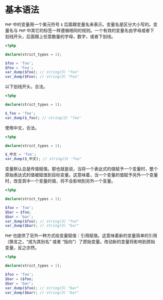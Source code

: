 # 基本语法

`PHP` 中的变量用一个美元符号 `$` 后面跟变量名来表示。变量名是区分大小写的。变量名与 `PHP` 中其它的标签一样遵循相同的规则。一个有效的变量名由字母或者下划线开头，后面跟上任意数量的字母，数字，或者下划线。

```php
<?php

declare(strict_types = 1);

$foo = 'foo';
$Foo = 'Foo';
var_dump($foo); // string(3) "foo"
var_dump($Foo); // string(3) "Foo"

```

以下划线开头，合法。

```php
<?php

declare(strict_types = 1);

$_foo = 'foo';
var_dump($_foo); // string(3) "foo"

```

使用中文，合法。

```php
<?php

declare(strict_types = 1);

$_中文 = 'foo';
var_dump($_中文); // string(3) "foo"

```

变量默认总是传值赋值。那也就是说，当将一个表达式的值赋予一个变量时，整个原始表达式的值被赋值到目标变量。这意味着，当一个变量的值赋予另外一个变量时，改变其中一个变量的值，将不会影响到另外一个变量。

```php
<?php

declare(strict_types = 1);

$foo = 'foo';
$bar = $foo;
$bar = 'bar';
var_dump($foo); // string(3) "foo"
var_dump($bar); // string(3) "bar"

```

`PHP` 也提供了另外一种方式给变量赋值：引用赋值。这意味着新的变量简单的引用（换言之，“成为其别名” 或者 “指向”）了原始变量。改动新的变量将影响到原始变量，反之亦然。

```php
<?php

declare(strict_types = 1);

$foo = 'foo';
$bar = &$foo;
$bar = 'bar';
var_dump($foo); // string(3) "bar"
var_dump($bar); // string(3) "bar"

```

